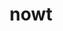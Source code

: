 ---
category: 4-letters
denotation: null
name: nowt
reference_link: https://www.etymonline.com/word/nowt
root_language: null
root_name: null
title: nowt
type: free
word_sums:
- respelling: nowt
  sum: 'Nowt + '
---